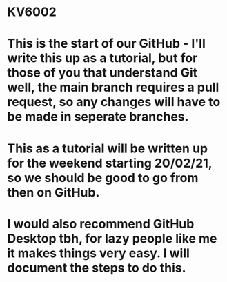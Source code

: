 # KV6002


# This is the start of our GitHub - I'll write this up as a tutorial, but for those of you that understand Git well, the main branch requires a pull request, so any changes will have to be made in seperate branches.

# This as a tutorial will be written up for the weekend starting 20/02/21, so we should be good to go from then on GitHub.

# I would also recommend GitHub Desktop tbh, for lazy people like me it makes things very easy. I will document the steps to do this.